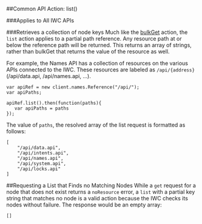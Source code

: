 ##Common API Action: list()


###Applies to All IWC APIs

###Retrieves a collection of node keys
Much like the [bulkGet](bulkGet.md) action, the `list` action applies to a
partial path reference. Any resource path at or below the reference path will
be returned. This returns an array of strings, rather than bulkGet that returns
the value of the resource as well.

For example, the Names API has a collection of resources on the various APIs
connected to the IWC. These resources are labeled as `/api/{address}`
(/api/data.api, /api/names.api, ...).

```
var apiRef = new client.names.Reference("/api/");
var apiPaths;

apiRef.list().then(function(paths){
   var apiPaths = paths
});
```

The value of `paths`, the resolved array of the list request is formatted as follows:
```
[
    "/api/data.api",
    "/api/intents.api",
    "/api/names.api",
    "/api/system.api",
    "/api/locks.api"
]
```


##Requesting a List that Finds no Matching Nodes
While a `get` request for a node that does not exist returns a `noResource`
error, a `list` with a partial key string that matches no node is a valid action
because the IWC checks its nodes without failure. The response would be an
empty array:
```
[]
```
